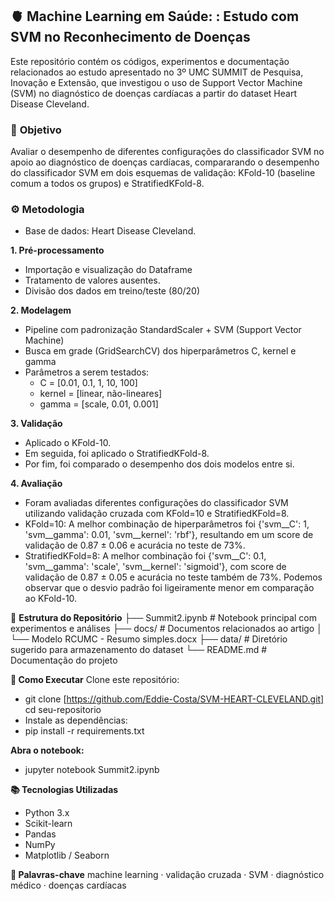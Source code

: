 ## 🫀 **Machine Learning em Saúde: : Estudo com SVM no Reconhecimento de Doenças** 

Este repositório contém os códigos, experimentos e documentação relacionados ao estudo apresentado no 3º UMC SUMMIT de Pesquisa, Inovação e Extensão, que investigou o uso de Support Vector Machine (SVM) no diagnóstico de doenças cardíacas a partir do dataset Heart Disease Cleveland.

### 📌 **Objetivo**

Avaliar o desempenho de diferentes configurações do classificador SVM no apoio ao diagnóstico de doenças cardíacas, compararando o desempenho do classificador SVM em dois esquemas de validação: KFold-10 (baseline comum a todos os grupos) e StratifiedKFold-8.

### ⚙️ **Metodologia**

- Base de dados: Heart Disease Cleveland.

**1. Pré-processamento**
- Importação e visualização do Dataframe
- Tratamento de valores ausentes.
- Divisão dos dados em treino/teste (80/20)

**2. Modelagem**
- Pipeline com padronização StandardScaler + SVM (Support Vector Machine)
- Busca em grade (GridSearchCV) dos hiperparâmetros C, kernel e gamma
- Parâmetros a serem testados:
    - C = [0.01, 0.1, 1, 10, 100]
    - kernel = [linear, não-lineares]
    - gamma = [scale, 0.01, 0.001]

**3. Validação**
- Aplicado o KFold-10.
- Em seguida, foi aplicado o StratifiedKFold-8.
- Por fim, foi comparado o desempenho dos dois modelos entre si.

**4. Avaliação**
- Foram avaliadas diferentes configurações do classificador SVM utilizando validação cruzada com KFold=10 e StratifiedKFold=8.
- KFold=10: A melhor combinação de hiperparâmetros foi {'svm__C': 1, 'svm__gamma': 0.01, 'svm__kernel': 'rbf'}, resultando em um score de validação de 0.87 ± 0.06 e acurácia no teste de 73%.
- StratifiedKFold=8: A melhor combinação foi {'svm__C': 0.1, 'svm__gamma': 'scale', 'svm__kernel': 'sigmoid'}, com score de validação de 0.87 ± 0.05 e acurácia no teste também de 73%. Podemos observar que o desvio padrão foi ligeiramente menor em comparação ao KFold-10.

📂 **Estrutura do Repositório**
├── Summit2.ipynb        # Notebook principal com experimentos e análises
├── docs/                # Documentos relacionados ao artigo
│   └── Modelo RCUMC - Resumo simples.docx
├── data/                # Diretório sugerido para armazenamento do dataset
└── README.md            # Documentação do projeto

**🚀 Como Executar**
Clone este repositório:
- git clone [https://github.com/Eddie-Costa/SVM-HEART-CLEVELAND.git]
cd seu-repositorio
- Instale as dependências:
- pip install -r requirements.txt

**Abra o notebook:**
- jupyter notebook Summit2.ipynb

**📚 Tecnologias Utilizadas**
- Python 3.x
- Scikit-learn
- Pandas
- NumPy
- Matplotlib / Seaborn

**🔑 Palavras-chave**
machine learning · validação cruzada · SVM · diagnóstico médico · doenças cardíacas
